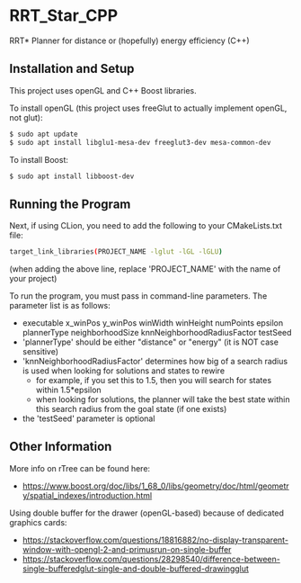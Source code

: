 # RRT_Star_CPP
RRT* Planner for distance or (hopefully) energy efficiency (C++)

## Installation and Setup
This project uses openGL and C++ Boost libraries.

To install openGL (this project uses freeGlut to actually implement openGL, not glut):
```bash	
$ sudo apt update
$ sudo apt install libglu1-mesa-dev freeglut3-dev mesa-common-dev
```
To install Boost:
```bash
$ sudo apt install libboost-dev
```

## Running the Program
Next, if using CLion, you need to add the following to your CMakeLists.txt file:
```bash
target_link_libraries(PROJECT_NAME -lglut -lGL -lGLU)
```
(when adding the above line, replace 'PROJECT_NAME' with the name of your project)

To run the program, you must pass in command-line parameters. The parameter list is as follows:
- executable x_winPos y_winPos winWidth winHeight numPoints epsilon plannerType neighborhoodSize knnNeighborhoodRadiusFactor testSeed
- 'plannerType' should be either "distance" or "energy" (it is NOT case sensitive)
- 'knnNeighborhoodRadiusFactor' determines how big of a search radius is used when looking for solutions and states to rewire
    - for example, if you set this to 1.5, then you will search for states within 1.5*epsilon
    - when looking for solutions, the planner will take the best state within this search radius from the goal state (if one exists)
- the 'testSeed' parameter is optional

## Other Information
More info on rTree can be found here:
- https://www.boost.org/doc/libs/1_68_0/libs/geometry/doc/html/geometry/spatial_indexes/introduction.html

Using double buffer for the drawer (openGL-based) because of dedicated graphics cards:
- https://stackoverflow.com/questions/18816882/no-display-transparent-window-with-opengl-2-and-primusrun-on-single-buffer
- https://stackoverflow.com/questions/28298540/difference-between-single-bufferedglut-single-and-double-buffered-drawingglut
